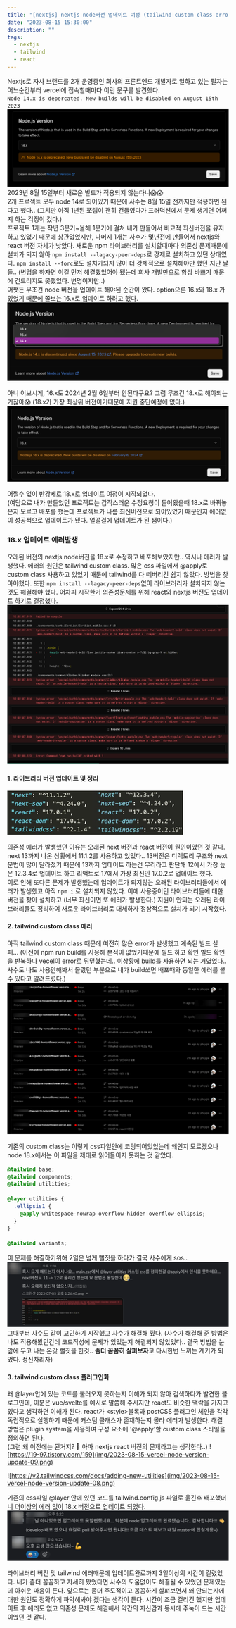 ```yaml
---
title: "[nextjs] nextjs node버전 업데이트 여정 (tailwind custom class error)"
date: "2023-08-15 15:30:00"
description: ""
tags:
  - nextjs
  - tailwind
  - react
---
```


Nextjs로 자사 브랜드를 2개 운영중인 회사의 프론트엔드 개발자로 일하고 있는 필자는 어느순간부터 vercel에 접속할때마다 이런 문구를 발견했다.<br />
`Node 14.x is depercated. New builds will be disabled on August 15th 2023` <br />
![](img/2023-08-15-vercel-node-version-update-01.png)
2023년 8월 15일부터 새로운 빌드가 적용되지 않는다니😱😱 <br />
2개 프로젝트 모두 node 14로 되어있기 때문에 사수는 8월 15일 전까지만 적용하면 된다고 했다.. (그치만 아직 1년된 쪼렙이 괜히 건들였다가 프러덕션에서 문제 생기면 어쩌지 하는 걱정이 컸다.) <br />
프로젝트 1개는 작년 3분기~올해 1분기에 걸쳐 내가 만들어서 비교적 최신버전을 유지하고 있었기 때문에 상관없었지만, 나머지 1개는 사수가 몇년전에 만들어서 nextjs와 react 버전 자체가 낮았다. 새로운 npm 라이브러리를 설치할때마다 의존성 문제때문에 설치가 되지 않아 `npm install --lagacy-peer-deps`로 강제로 설치하고 있던 상태였다. `npm install --forc`로도 설치가되지 않아 더 강제적으로 설치해야만 했던 지난 날들..
(변명을 하자면 이걸 먼저 해결했었어야 됐는데 회사 개발만으로 항상 바쁘기 때문에 건드리지도 못했었다. 변명이지만..) <br />
어쨋든 무조건 node 버전을 업데이트 해야된 순간이 왔다. option으론 16.x와 18.x 가 있었기 때문에 쫄보는 16.x로 업데이트 하려고 했다.
![](img/2023-08-15-vercel-node-version-update-07.png)

아니 이보시게, 16.x도 2024년 2월 6일부터 안된다구요? 그럼 무조건 18.x로 해야되는거잖아😱 (18.x가 가장 최상위 버전이기때문에 지원 중단예정에 없다.)
![](img/2023-08-15-vercel-node-version-update-06.png)

어쩔수 없이 반강제로 18.x로 업데이트 여정이 시작되었다. <br />
(여담으로 내가 만들었던 프로젝트는 갑작스러운 수정요청이 들어왔을때 18.x로 바꿔놓은지 모르고 배포를 했는데 프로젝트가 나름 최신버전으로 되어있었기 때문인지 에러없이 성공적으로 업데이트가 됐다. 얼떨결에 업데이트가 된 샘이다.)

### 18.x 업데이트 에러발생

오래된 버전의 nextjs node버전을 18.x로 수정하고 배포해보았지만.. 역시나 에러가 발생했다. 에러의 원인은 tailwind custom class. 많은 css 파일에서 @apply로 custom class 사용하고 있었기 때문에 tailwind를 다 떼버리긴 쉽지 않았다. 방법을 찾아야했다. 또한 `npm install --lagacy-peer-deps`없이 라이브러리가 설치되지 않는 것도 해결해야 했다. 어차피 시작한거 의존성문제를 위해 react와 nextjs 버전도 업데이트 하기로 결정했다.
![](img/2023-08-15-vercel-node-version-update-02.png)

#### 1. 라이브러리 버전 업데이트 및 정리

<div style="max-width: 400px;">

![](img/2023-08-15-vercel-node-version-update-03.jpg)

</div>

의존성 에러가 발생했던 이유는 오래된 next 버전과 react 버전이 원인이었던 것 같다. next 13까지 나온 상황에서 11.1.2를 사용하고 있었다.. 13버전은 디렉토리 구조와 next 문법이 많이 달라졌기 때문에 13까지 업데이트 하는건 무리라고 판단해 12에서 가장 높은 12.3.4로 업데이트 하고 리액트로 17에서 가장 최신인 17.0.2로 업데이트 했다. <br />
이로 인해 또다른 문제가 발생했는데 업데이트가 되지않는 오래된 라이브러리들에서 에러가 발생했고 아직 `npm i` 로 설치되지 않았다.
이에 사용중이던 라이브러리들에 대한 버전을 찾아 설치하고 (너무 최신이면 또 에러가 발생한다.) 지원이 안되는 오래된 라이브러리들도 정리하여 새로운 라이브러리로 대체하자 정상적으로 설치가 되기 시작했다.

#### 2. tailwind custom class 에러

아직 tailwind custom class 때문에 여전히 많은 error가 발생했고 계속된 빌드 실패...
(이전에 npm run build를 사용해 본적이 없었기때문에 빌드 하고 확인 빌드 확인을 반복하다 vecel이 error로 뒤덮혔는데.. 이상황에 build를 사용하면 되는 거였었다.. 사수도 나도 사용안해봐서 몰랐던 부분으로 내가 build쓰면 배포때와 동일한 에러를 볼수 있다고 알려드렸다.)
![](img/2023-08-15-vercel-node-version-update-04.png)

기존의 custom class는 이렇게 css파일안에 코딩되어있었는데 왜인지 모르겠으나 node 18.x에서는 이 파일을 제대로 읽어들이지 못하는 것 같았다.

```css
@tailwind base;
@tailwind components;
@tailwind utilities;

@layer utilities {
  .ellipsis1 {
    @apply whitespace-nowrap overflow-hidden overflow-ellipsis;
  }
}

@tailwind variants;
```

이 문제를 해결하기위해 2일은 넘게 뻘짓을 하다가 결국 사수에게 sos..
![](img/2023-08-15-vercel-node-version-update-05.png)
그때부터 사수도 같이 고민하기 시작했고 사수가 해결해 줬다. (사수가 해결해 준 방법은 나도 적용해봤던건데 코드작성에 문제가 있었는지 해결되지 않았었다.. 결국 방법을 눈앞에 두고 나는 온갖 뻘짓을 한것.. **좀더 꼼꼼히 살펴보자**고 다시한번 느끼는 계기가 되었다. 정신차리자)

#### 3. tailwind custom class 플러그인화

왜 @layer안에 있는 코드를 불러오지 못하는지 이해가 되지 않아 검색하다가 발견한 블로그인데, 이분은 vue/svelte를 예시로 말씀해 주시지만 react도 비슷한 맥락을 가지고 있다고 생각하면 이해가 된다.
react가 &#60;style&#62;블록과 postCSS 플러그인 체인을 각각 독립적으로 실행하기 때문에 커스텀 클래스가 존재하는지 몰라 에러가 발생한다. 해결 방법은 plugin system을 사용하여 구성 요소에 '@apply'할 custom class 스타일을 정의하면 된다. <br />
(그럼 왜 이전에는 된거지? 🤔 아마 nextjs react 버전의 문제라고는 생각한다..)
![https://19-97.tistory.com/159](img/2023-08-15-vercel-node-version-update-09.png)

![https://v2.tailwindcss.com/docs/adding-new-utilities](img/2023-08-15-vercel-node-version-update-08.png)

기존의 css파일 @layer 안에 있던 코드를 tailwind.config.js 파일로 옮긴후 배포했더니 더이상의 에러 없이 18.x 버전으로 업데이트 되었다.
![](img/2023-08-15-vercel-node-version-update-10.png)

라이브러리 버전 및 tailwind 에러때문에 업데이트완료까지 3일이상의 시간이 걸렸었다. 내가 좀더 꼼꼼하고 자세히 봤었다면 사수의 도움없이도 해결될 수 있었던 문제였는데 아쉬운 마음이 든다. 앞으로는 좀더 주도적이고 꼼꼼하게 살펴보면서 왜 안되는지에 대한 원인도 정확하게 파악해봐야 겠다는 생각이 든다. 시간이 조금 걸리긴 했지만 업데이트 후 에러도 없고 의존성 문제도 해결해서 약간의 자신감과 동시에 주눅이 드는 시간이었던 것 같다.
